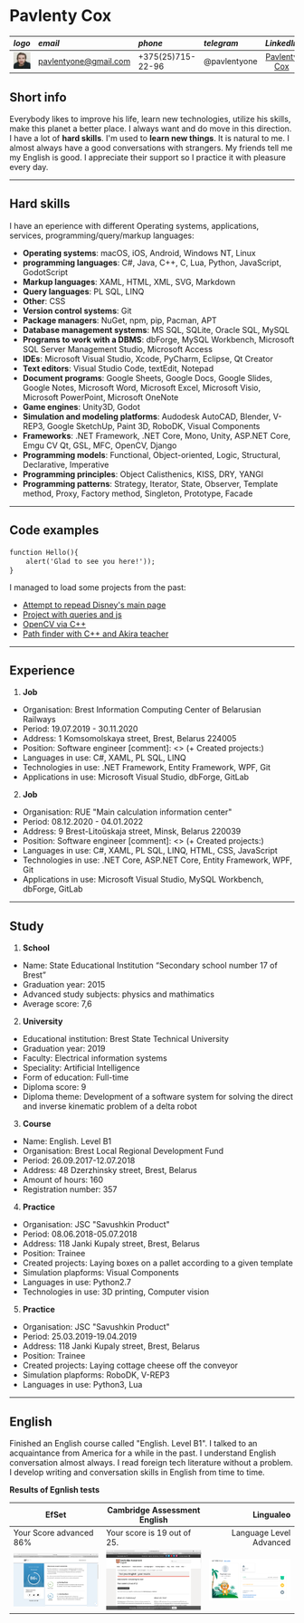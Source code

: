 # Pavlenty Cox

***logo***         | ***email***  | ***phone*** | ***telegram*** | ***LinkedIn***
-------------|:-------|:-----|:-----|:-------------:
![Pavlenty's face](/img/logo.jpeg "My face") | pavlentyone@gmail.com | +375(25)715-22-96 | @pavlentyone | [Pavlenty Cox](https://www.linkedin.com/in/pavlenty-cox-963b23192)

## Short info
Everybody likes to improve his life, learn new technologies, utilize his skills, make this planet a better place. I always want and do move in this direction. 
I have a lot of **hard skills**. I'm used to **learn new things**. It is natural to me. I almost always have a good conversations with strangers. My friends tell me my English is good. I appreciate their support so I practice it with pleasure every day.
<!---
Каждому человеку нравится развиваться, учиться новому, применять свои умения и навыки и приносить свой вклад в строительство мира вокруг нас. Я хочу и стремлюсь постоянно выполнять все перечисленное. 
Я владею множеством **хард скилов**. **Изучение новой информации** для меня знакомо и привычно. У меня хорошо получается **общаться** с незнакомыми людьми. Знакомые говорят о моем хорошем разговорном **английском**. Я постоянно практикую его.)
-->

---
## Hard skills
I have an eperience with different Operating systems, applications, services, programming/query/markup languages:
* **Operating systems**: macOS, iOS, Android, Windows NT, Linux
* **programming languages**: C#, Java, C++, C, Lua, Python, JavaScript, GodotScript
* **Markup languages**: XAML, HTML, XML, SVG, Markdown
* **Query languages**: PL SQL, LINQ
* **Other**: CSS
* **Version control systems**: Git
* **Package managers**: NuGet, npm, pip, Pacman, APT
* **Database management systems**: MS SQL, SQLite, Oracle SQL, MySQL
* **Programs to work with a DBMS**: dbForge, MySQL Workbench, Microsoft SQL Server Management Studio, Microsoft Access
* **IDEs**: Microsoft Visual Studio, Xcode, PyCharm, Eclipse, Qt Creator
* **Text editors**: Visual Studio Code, textEdit, Notepad
* **Document programs**: Google Sheets, Google Docs, Google Slides, Google Notes, Microsoft Word, Microsoft Excel, Microsoft Visio, Microsoft PowerPoint, Microsoft OneNote
* **Game engines**: Unity3D, Godot
* **Simulation and modeling platforms**: Audodesk AutoCAD, Blender, V-REP3, Google SketchUp, Paint 3D, RoboDK, Visual Components
* **Frameworks**: .NET Framework, .NET Core, Mono, Unity, ASP.NET Core, Emgu CV Qt, GSL, MFC, OpenCV, Django
* **Programming models**: Functional, Object-oriented, Logic, Structural, Declarative, Imperative
* **Programming principles**: Object Calisthenics, KISS, DRY, YANGI
* **Programming patterns**: Strategy, Iterator, State, Observer, Template method, Proxy, Factory method, Singleton, Prototype, Facade

---
## Code examples
```
function Hello(){
    alert('Glad to see you here!'));
}
```
I managed to load some projects from the past:
* [Attempt to repead Disney's main page](https://github.com/pavlentyone/ssp1.git)
* [Project with queries and js](https://github.com/pavlentyone/ssp4.git)
* [OpenCV via C++](https://github.com/pavlentyone/OpenCVProjects.git)
* [Path finder with C++ and Akira teacher](https://github.com/pavlentyone/AkiraLuckyDog.git)

---
## Experience
1. **Job**
+ Organisation: Brest Information Computing Center of Belarusian Railways
+ Period: 19.07.2019 - 30.11.2020
+ Address: 1 Komsomolskaya street, Brest, Belarus 224005
+ Position: Software engineer
[comment]: <> (+ Created projects:)
+ Languages in use: C#, XAML, PL SQL, LINQ
+ Technologies in use: .NET Framework, Entity Framework, WPF, Git
+ Applications in use: Microsoft Visual Studio, dbForge, GitLab
2. **Job**
+ Organisation:  RUE "Main calculation information center"
+ Period: 08.12.2020 - 04.01.2022
+ Address: 9 Brest-Litoŭskaja street, Minsk, Belarus 220039
+ Position: Software engineer
[comment]: <> (+ Created projects:)
+ Languages in use: C#, XAML, PL SQL, LINQ, HTML, CSS, JavaScript
+ Technologies in use: .NET Core, ASP.NET Core, Entity Framework, WPF, Git
+ Applications in use: Microsoft Visual Studio, MySQL Workbench, dbForge, GitLab

---
## Study
1. **School**
* Name: State Educational Institution “Secondary school number 17 of Brest”
* Graduation year: 2015
* Advanced study subjects: physics and mathimatics
* Average score: 7,6
2. **University**
+ Educational institution: Brest State Technical University
+ Graduation year: 2019
+ Faculty: Electrical information systems
+ Speciality: Artificial Intelligence
+ Form of education: Full-time
+ Diploma score: 9
+ Diploma theme: Development of a software system for solving the direct and inverse kinematic problem of a delta robot
3. **Course**
+ Name: English. Level B1
+ Organisation: Brest Local Regional Development Fund
+ Period: 26.09.2017-12.07.2018
+ Address: 48 Dzerzhinsky street, Brest, Belarus
+ Amount of hours: 160
+ Registration number: 357
4. **Practice**
+ Organisation: JSC "Savushkin Product"
+ Period: 08.06.2018-05.07.2018
+ Address: 118 Jankі Kupaly street, Brest, Belarus
+ Position: Trainee
+ Created projects: Laying boxes on a pallet according to a given template
+ Simulation plapforms: Visual Components
+ Languages in use: Python2.7
+ Technologies in use: 3D printing, Computer vision
5. **Practice**
+ Organisation: JSC "Savushkin Product"
+ Period: 25.03.2019-19.04.2019
+ Address: 118 Jankі Kupaly street, Brest, Belarus
+ Position: Trainee
+ Created projects: Laying cottage cheese off the conveyor
+ Simulation plapforms: RoboDK, V-REP3
+ Languages in use: Python3, Lua

---
## English
Finished an English course called "English. Level B1". I talked to an acquaintance from America for a while in the past. I understand English conversation almost always. I read foreign tech literature without a problem. I develop writing and conversation skills in English from time to time.

<!--
Прошел курс Английского языка "Английский язык. Уровень B1". Некоторое время разговаривал со знакомой из Америки. Почти всегда понимаю сказанное на английском. Спокойно читаю зарубежную техническую литературу. Время от времени практикую письменный и разговорный навыки английского.)
-->
**Results of Egnlish tests**

EfSet                        | Cambridge Assessment English   | Lingualeo
-----------------------------|--------------------------------|---------------------------:
Your Score advanced 86%      |Your score is 19 out of 25.     |Language Level Advanced
![EfSet](/img/Screen_Shot_2021-12-13_at_8.46.32_PM.png "EfSet ScreenShot") |![Cambridge](/img/Screen_Shot_2021-11-22_at_7.31.21_PM.png "Cambridge Assessment English ScreenShot") |![Lingualeo](/img/Screen_Shot_2022-01-03_at_3.04.24_PM.png "Lingualeo ScreenShot") 